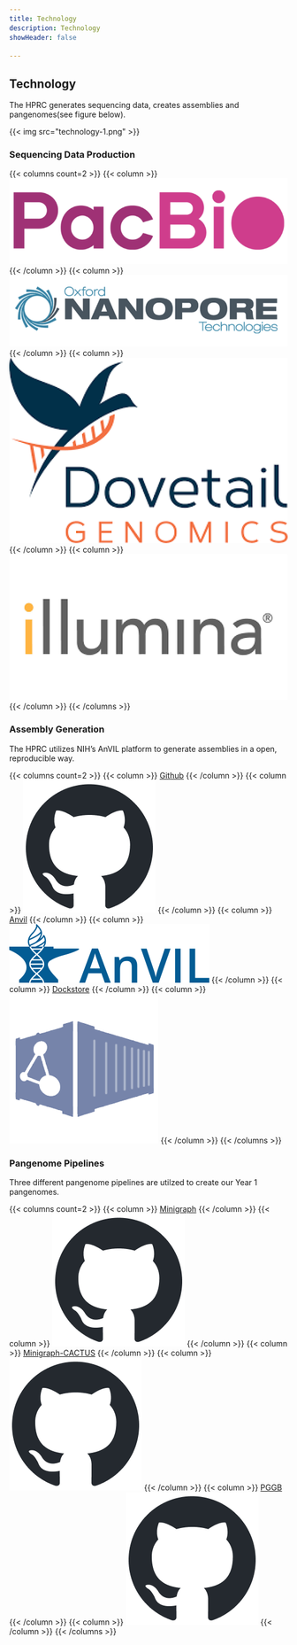 ```yaml
---
title: Technology
description: Technology
showHeader: false

---
```


## Technology

The HPRC generates sequencing data, creates assemblies and pangenomes(see figure below).

{{< img src="technology-1.png" >}}

<div class="seq-tech">

### Sequencing Data Production

{{< columns count=2 >}}
{{< column >}}
[!['PacBio Logo'](tech-production-1.png 'PacBio Logo')](https://www.pacb.com/)
{{< /column >}}
{{< column >}}
[!['ONT Logo'](tech-production-2.png 'ONT Logo')](https://nanoporetech.com/)
{{< /column >}}
{{< column >}}
[!['dovetail Logo'](tech-production-3.png 'dovetail Logo')](https://dovetailgenomics.com/)
{{< /column >}}
{{< column >}}
[!['illumina Logo'](tech-production-4.png 'illumina Logo')](https://www.illumina.com/)
{{< /column >}}
{{< /columns >}}
</div>
<div class="tech">

### Assembly Generation

The HPRC utilizes NIH’s AnVIL platform to generate assemblies in a open, reproducible way.

{{< columns count=2 >}}
{{< column >}}
[Github](https://github.com/human-pangenomics/hpp_production_workflows)
{{< /column >}}
{{< column >}}
[!['Github Logo'](github-mark.png 'Github Logo')](https://github.com/human-pangenomics/hpp_production_workflows)
{{< /column >}}
{{< column >}}
[Anvil](https://anvil.terra.bio/)
{{< /column >}}
{{< column >}}
[!['Anvil Logo'](tech-datasource-anvil.png 'Anvil Logo')](https://anvil.terra.bio/)
{{< /column >}}
{{< column >}}
[Dockstore](https://dockstore.org/organizations/HumanPangenome)
{{< /column >}}
{{< column >}}
[!['Dockstore Logo'](tech-datasource-dockstore.png 'Dockstore Logo')](https://dockstore.org/organizations/HumanPangenome)
{{< /column >}}
{{< /columns >}}

### Pangenome Pipelines

Three different pangenome pipelines are utilzed to create our Year 1 pangenomes.

{{< columns count=2 >}}
{{< column >}}
[Minigraph](https://github.com/lh3/minigraph/releases)
{{< /column >}}
{{< column >}}
[!['Github Logo'](github-mark.png 'Github Logo')](https://github.com/lh3/minigraph/releases)
{{< /column >}}
{{< column >}}
[Minigraph-CACTUS](https://github.com/ComparativeGenomicsToolkit/cactus/blob/master/doc/pangenome.md)
{{< /column >}}
{{< column >}}
[!['Github Logo'](github-mark.png 'Github Logo')](https://github.com/ComparativeGenomicsToolkit/cactus/blob/master/doc/pangenome.md)
{{< /column >}}
{{< column >}}
[PGGB](https://github.com/pangenome/pggb)
{{< /column >}}
{{< column >}}
[!['Github Logo'](github-mark.png 'Github Logo')](https://github.com/pangenome/pggb)
{{< /column >}}
{{< /columns >}}

</div>
